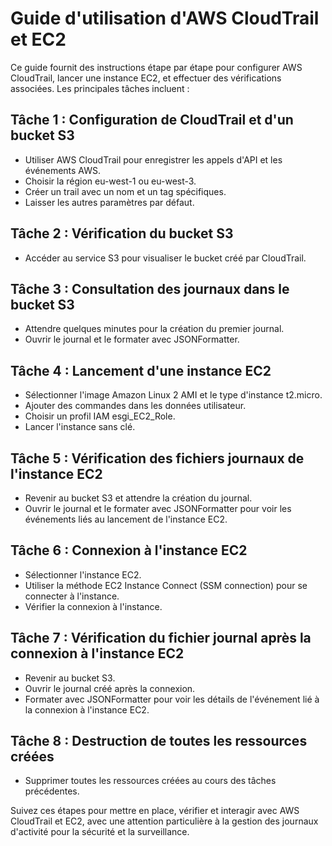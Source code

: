 # Guide d'utilisation d'AWS CloudTrail et EC2

Ce guide fournit des instructions étape par étape pour configurer AWS CloudTrail, lancer une instance EC2, et effectuer des vérifications associées. Les principales tâches incluent :

## Tâche 1 : Configuration de CloudTrail et d'un bucket S3
- Utiliser AWS CloudTrail pour enregistrer les appels d'API et les événements AWS.
- Choisir la région eu-west-1 ou eu-west-3.
- Créer un trail avec un nom et un tag spécifiques.
- Laisser les autres paramètres par défaut.

## Tâche 2 : Vérification du bucket S3
- Accéder au service S3 pour visualiser le bucket créé par CloudTrail.

## Tâche 3 : Consultation des journaux dans le bucket S3
- Attendre quelques minutes pour la création du premier journal.
- Ouvrir le journal et le formater avec JSONFormatter.

## Tâche 4 : Lancement d'une instance EC2
- Sélectionner l'image Amazon Linux 2 AMI et le type d'instance t2.micro.
- Ajouter des commandes dans les données utilisateur.
- Choisir un profil IAM esgi_EC2_Role.
- Lancer l'instance sans clé.

## Tâche 5 : Vérification des fichiers journaux de l'instance EC2
- Revenir au bucket S3 et attendre la création du journal.
- Ouvrir le journal et le formater avec JSONFormatter pour voir les événements liés au lancement de l'instance EC2.

## Tâche 6 : Connexion à l'instance EC2
- Sélectionner l'instance EC2.
- Utiliser la méthode EC2 Instance Connect (SSM connection) pour se connecter à l'instance.
- Vérifier la connexion à l'instance.

## Tâche 7 : Vérification du fichier journal après la connexion à l'instance EC2
- Revenir au bucket S3.
- Ouvrir le journal créé après la connexion.
- Formater avec JSONFormatter pour voir les détails de l'événement lié à la connexion à l'instance EC2.

## Tâche 8 : Destruction de toutes les ressources créées
- Supprimer toutes les ressources créées au cours des tâches précédentes.

Suivez ces étapes pour mettre en place, vérifier et interagir avec AWS CloudTrail et EC2, avec une attention particulière à la gestion des journaux d'activité pour la sécurité et la surveillance.
